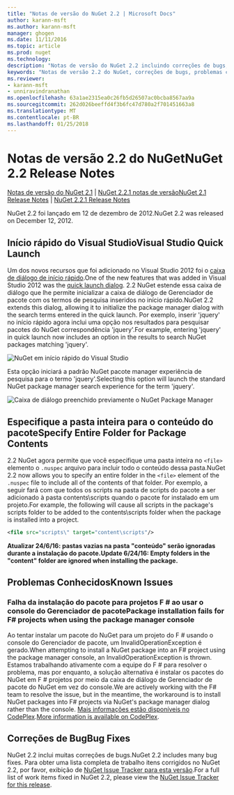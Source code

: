 ```yaml
---
title: "Notas de versão do NuGet 2.2 | Microsoft Docs"
author: karann-msft
ms.author: karann-msft
manager: ghogen
ms.date: 11/11/2016
ms.topic: article
ms.prod: nuget
ms.technology: 
description: "Notas de versão do NuGet 2.2 incluindo correções de bugs, problemas conhecidos, recursos adicionados e DCRs."
keywords: "Notas de versão 2.2 do NuGet, correções de bugs, problemas conhecidos, adicionaram recursos, DCRs"
ms.reviewer:
- karann-msft
- unniravindranathan
ms.openlocfilehash: 63a1ae2315ea0c26fb5d26507ac0bcba8567aa9a
ms.sourcegitcommit: 262d026beeffd4f3b6fc47d780a2f701451663a8
ms.translationtype: MT
ms.contentlocale: pt-BR
ms.lasthandoff: 01/25/2018
---
```

# <a name="nuget-22-release-notes"></a><span data-ttu-id="86359-104">Notas de versão 2.2 do NuGet</span><span class="sxs-lookup"><span data-stu-id="86359-104">NuGet 2.2 Release Notes</span></span>

<span data-ttu-id="86359-105">[Notas de versão do NuGet 2.1](../release-notes/nuget-2.1.md) | [NuGet 2.2.1 notas de versão](../release-notes/nuget-2.2.1.md)</span><span class="sxs-lookup"><span data-stu-id="86359-105">[NuGet 2.1 Release Notes](../release-notes/nuget-2.1.md) | [NuGet 2.2.1 Release Notes](../release-notes/nuget-2.2.1.md)</span></span>

<span data-ttu-id="86359-106">NuGet 2.2 foi lançado em 12 de dezembro de 2012.</span><span class="sxs-lookup"><span data-stu-id="86359-106">NuGet 2.2 was released on December 12, 2012.</span></span>

## <a name="visual-studio-quick-launch"></a><span data-ttu-id="86359-107">Início rápido do Visual Studio</span><span class="sxs-lookup"><span data-stu-id="86359-107">Visual Studio Quick Launch</span></span>
<span data-ttu-id="86359-108">Um dos novos recursos que foi adicionado no Visual Studio 2012 foi o [caixa de diálogo de início rápido](/visualstudio/ide/reference/quick-launch-environment-options-dialog-box).</span><span class="sxs-lookup"><span data-stu-id="86359-108">One of the new features that was added in Visual Studio 2012 was the [quick launch dialog](/visualstudio/ide/reference/quick-launch-environment-options-dialog-box).</span></span> <span data-ttu-id="86359-109">2.2 NuGet estende essa caixa de diálogo que lhe permite inicializar a caixa de diálogo de Gerenciador de pacote com os termos de pesquisa inseridos no início rápido.</span><span class="sxs-lookup"><span data-stu-id="86359-109">NuGet 2.2 extends this dialog, allowing it to initialize the package manager dialog with the search terms entered in the quick launch.</span></span> <span data-ttu-id="86359-110">Por exemplo, inserir 'jquery' no início rápido agora inclui uma opção nos resultados para pesquisar pacotes do NuGet correspondência 'jquery'.</span><span class="sxs-lookup"><span data-stu-id="86359-110">For example, entering 'jquery' in quick launch now includes an option in the results to search NuGet packages matching 'jquery'.</span></span>

![NuGet em início rápido do Visual Studio](./media/quick-launch.png)

<span data-ttu-id="86359-112">Esta opção iniciará a padrão NuGet pacote manager experiência de pesquisa para o termo 'jquery'.</span><span class="sxs-lookup"><span data-stu-id="86359-112">Selecting this option will launch the standard NuGet package manager search experience for the term 'jquery'.</span></span>

![Caixa de diálogo preenchido previamente o NuGet Package Manager](./media/pkg-mgr-search-from-quick-launch.png)

## <a name="specify-entire-folder-for-package-contents"></a><span data-ttu-id="86359-114">Especifique a pasta inteira para o conteúdo do pacote</span><span class="sxs-lookup"><span data-stu-id="86359-114">Specify Entire Folder for Package Contents</span></span>
<span data-ttu-id="86359-115">2.2 NuGet agora permite que você especifique uma pasta inteira no `<file>` elemento o `.nuspec` arquivo para incluir todo o conteúdo dessa pasta.</span><span class="sxs-lookup"><span data-stu-id="86359-115">NuGet 2.2 now allows you to specify an entire folder in the `<file>` element of the `.nuspec` file to include all of the contents of that folder.</span></span> <span data-ttu-id="86359-116">Por exemplo, a seguir fará com que todos os scripts na pasta de scripts do pacote a ser adicionado à pasta contents\scripts quando o pacote for instalado em um projeto.</span><span class="sxs-lookup"><span data-stu-id="86359-116">For example, the following will cause all scripts in the package's scripts folder to be added to the contents\scripts folder when the package is installed into a project.</span></span>

```xml
<file src="scripts\" target="content\scripts"/>
```

<span data-ttu-id="86359-117">**Atualizar 24/6/16: pastas vazias na pasta "conteúdo" serão ignoradas durante a instalação do pacote.**</span><span class="sxs-lookup"><span data-stu-id="86359-117">**Update 6/24/16: Empty folders in the "content" folder are ignored when installing the package.**</span></span>

## <a name="known-issues"></a><span data-ttu-id="86359-118">Problemas Conhecidos</span><span class="sxs-lookup"><span data-stu-id="86359-118">Known Issues</span></span>

### <a name="package-installation-fails-for-f-projects-when-using-the-package-manager-console"></a><span data-ttu-id="86359-119">Falha da instalação do pacote para projetos F # ao usar o console do Gerenciador de pacote</span><span class="sxs-lookup"><span data-stu-id="86359-119">Package installation fails for F# projects when using the package manager console</span></span>
<span data-ttu-id="86359-120">Ao tentar instalar um pacote do NuGet para um projeto do F # usando o console do Gerenciador de pacote, um InvalidOperationException é gerado.</span><span class="sxs-lookup"><span data-stu-id="86359-120">When attempting to install a NuGet package into an F# project using the package manager console, an InvalidOperationException is thrown.</span></span> <span data-ttu-id="86359-121">Estamos trabalhando ativamente com a equipe do F # para resolver o problema, mas por enquanto, a solução alternativa é instalar os pacotes do NuGet em F # projetos por meio da caixa de diálogo de Gerenciador de pacote do NuGet em vez do console.</span><span class="sxs-lookup"><span data-stu-id="86359-121">We are actively working with the F# team to resolve the issue, but in the meantime, the workaround is to install NuGet packages into F# projects via NuGet's package manager dialog rather than the console.</span></span> <span data-ttu-id="86359-122">[Mais informações estão disponíveis no CodePlex](http://nuget.codeplex.com/workitem/2873).</span><span class="sxs-lookup"><span data-stu-id="86359-122">[More information is available on CodePlex](http://nuget.codeplex.com/workitem/2873).</span></span>


## <a name="bug-fixes"></a><span data-ttu-id="86359-123">Correções de Bug</span><span class="sxs-lookup"><span data-stu-id="86359-123">Bug Fixes</span></span>
<span data-ttu-id="86359-124">NuGet 2.2 inclui muitas correções de bugs.</span><span class="sxs-lookup"><span data-stu-id="86359-124">NuGet 2.2 includes many bug fixes.</span></span> <span data-ttu-id="86359-125">Para obter uma lista completa de trabalho itens corrigidos no NuGet 2.2, por favor, exibição de [NuGet Issue Tracker para esta versão](http://nuget.codeplex.com/workitem/list/advanced?keyword=&status=Closed&type=All&priority=All&release=NuGet%202.2&assignedTo=All&component=All&sortField=LastUpdatedDate&sortDirection=Descending&page=0).</span><span class="sxs-lookup"><span data-stu-id="86359-125">For a full list of work items fixed in NuGet 2.2, please view the [NuGet Issue Tracker for this release](http://nuget.codeplex.com/workitem/list/advanced?keyword=&status=Closed&type=All&priority=All&release=NuGet%202.2&assignedTo=All&component=All&sortField=LastUpdatedDate&sortDirection=Descending&page=0).</span></span>

